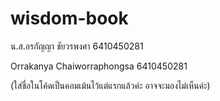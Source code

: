 # wisdom-book
น.ส.อรกัญญา ชัยวรพงศา 6410450281

Orrakanya Chaiworraphongsa 6410450281

(ใส่ชื่อในโค้ดเป็นคอมเม้นไว้แต่แรกแล้วค่ะ อาจจะมองไม่เห็นค่ะ)
